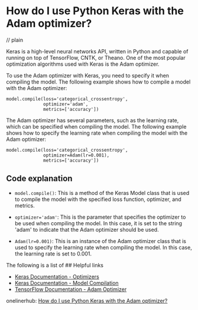 # How do I use Python Keras with the Adam optimizer?
// plain

Keras is a high-level neural networks API, written in Python and capable of running on top of TensorFlow, CNTK, or Theano. One of the most popular optimization algorithms used with Keras is the Adam optimizer.

To use the Adam optimizer with Keras, you need to specify it when compiling the model. The following example shows how to compile a model with the Adam optimizer:

```
model.compile(loss='categorical_crossentropy',
              optimizer='adam',
              metrics=['accuracy'])
```

The Adam optimizer has several parameters, such as the learning rate, which can be specified when compiling the model. The following example shows how to specify the learning rate when compiling the model with the Adam optimizer:

```
model.compile(loss='categorical_crossentropy',
              optimizer=Adam(lr=0.001),
              metrics=['accuracy'])
```

## Code explanation


- `model.compile()`: This is a method of the Keras Model class that is used to compile the model with the specified loss function, optimizer, and metrics.

- `optimizer='adam'`: This is the parameter that specifies the optimizer to be used when compiling the model. In this case, it is set to the string 'adam' to indicate that the Adam optimizer should be used.

- `Adam(lr=0.001)`: This is an instance of the Adam optimizer class that is used to specify the learning rate when compiling the model. In this case, the learning rate is set to 0.001.

The following is a list of ## Helpful links

- [Keras Documentation - Optimizers](https://keras.io/optimizers/)
- [Keras Documentation - Model Compilation](https://keras.io/models/model/#compile)
- [TensorFlow Documentation - Adam Optimizer](https://www.tensorflow.org/api_docs/python/tf/keras/optimizers/Adam)

onelinerhub: [How do I use Python Keras with the Adam optimizer?](https://onelinerhub.com/python-keras/how-do-i-use-python-keras-with-the-adam-optimizer)